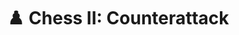 ---
title: "♟️ Chess II: Counterattack"
image: null
release: 2020
link: https://itch.gerardgascon.com/chess2-counterattack
description: null
short-description: The chess king fights an infinite army.
remarkable: false
---